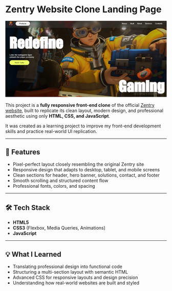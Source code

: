 #  Zentry Website Clone Landing Page
![Gaming Website Preview](Capture2.PNG)

This project is a **fully responsive front-end clone** of the official [Zentry website](https://zentry.com), built to replicate its clean layout, modern design, and professional aesthetic using only **HTML, CSS, and JavaScript**.

It was created as a learning project to improve my front-end development skills and practice real-world UI replication.

---


## 🎯 Features

- Pixel-perfect layout closely resembling the original Zentry site
- Responsive design that adapts to desktop, tablet, and mobile screens
- Clean sections for header, hero banner, solutions, contact, and footer
- Smooth scrolling and structured content flow
- Professional fonts, colors, and spacing

---

## 🛠️ Tech Stack

- **HTML5**  
- **CSS3** (Flexbox, Media Queries, Animations)  
- **JavaScript**

---

## 💡 What I Learned

- Translating professional design into functional code
- Structuring a multi-section layout with semantic HTML
- Advanced CSS for responsive layouts and design precision
- Understanding how real-world websites are built and styled

